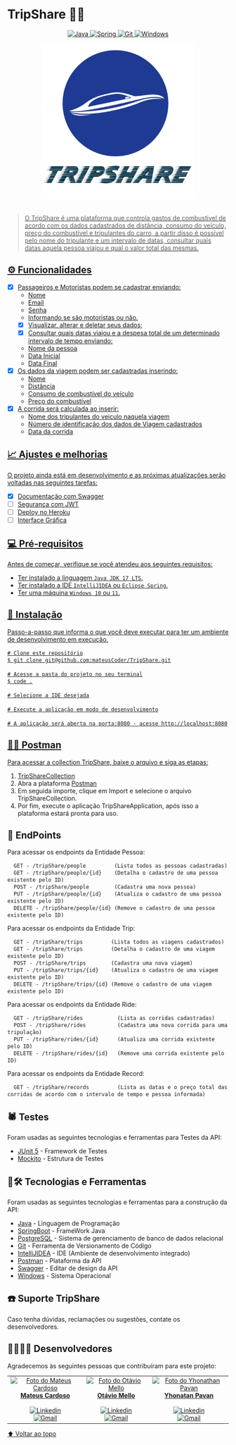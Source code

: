 # TripShare 🚙🌅

<div align="center">
  <a href="https://www.java.com/pt-BR/" target="_blank" rel="noreferrer" rel="noopener">
    <img src="https://img.shields.io/badge/Java-ED8B00?style=for-the-badge&logo=java&logoColor=white" alt="Java"/>
  </a>
  <a href="https://spring.io/" target="_blank" rel="noreferrer" rel="noopener">
    <img src="https://img.shields.io/badge/Spring-6DB33F?style=for-the-badge&logo=spring&logoColor=white" alt="Spring"/>
  </a>
  <a href="https://git-scm.com/" target="_blank" rel="noreferrer" rel="noopener">
    <img src="https://img.shields.io/badge/Git-E34F26?style=for-the-badge&logo=git&logoColor=white" alt="Git"/>
  </a>
  <a href="https://www.microsoft.com/pt-br/windows/?r=1" target="_blank" rel="noreferrer" rel="noopener">
  <img src="https://img.shields.io/badge/Windows-017AD7?style=for-the-badge&logo=windows&logoColor=white" alt="Windows"/>
</div></br>

<div align="center">
  <img src="TripShareLogo.jpg" alt="TripShare" height="350px">
</div></br>

> O TripShare é uma plataforma que controla gastos de combustivel de acordo com os dados cadastrados de distância, consumo do veiculo, preço do combustível e tripulantes do carro, a partir disso é possível pelo nome do tripulante e um intervalo de datas, consultar quais datas aquela pessoa viajou e qual o valor total das mesmas.

## ⚙️ Funcionalidades

- [x] Passageiros e Motoristas podem se cadastrar enviando:
  - Nome
  - Email
  - Senha
  - Informando se são motoristas ou não. 
  - [x] Visualizar, alterar e deletar seus dados;
  - [x] Consultar quais datas viajou e a despesa total de um determinado intervalo de tempo enviando:
  - Nome da pessoa 
  - Data Inicial
  - Data Final
- [x] Os dados da viagem podem ser cadastradas inserindo:
  - Nome
  - Distância
  - Consumo de combustível do veículo 
  - Preço do combustível
- [x] A corrida será calculada ao inserir:
  - Nome dos tripulantes do veiculo naquela viagem
  - Número de identificação dos dados de Viagem cadastrados
  - Data da corrida
  

## 📈 Ajustes e melhorias

O projeto ainda está em desenvolvimento e as próximas atualizações serão voltadas nas seguintes tarefas:

- [x] Documentação com Swagger
- [ ] Segurança com JWT
- [ ] Deploy no Heroku
- [ ] Interface Gráfica

## 💻 Pré-requisitos

Antes de começar, verifique se você atendeu aos seguintes requisitos:

* Ter instalado a  linguagem `Java JDK 17 LTS`.
* Ter instalado a IDE `IntelliJIDEA` ou `Eclipse Spring`. 
* Ter uma máquina `Windows 10` ou `11`.

## 🚀 Instalação

Passo-a-passo que informa o que você deve executar para ter um ambiente de desenvolvimento em execução.

```
# Clone este repositório
$ git clone git@github.com:mateusCoder/TripShare.git

# Acesse a pasta do projeto no seu terminal
$ code .

# Selecione a IDE desejada

# Execute a aplicação em modo de desenvolvimento

# A aplicação será aberta na porta:8080 - acesse http://localhost:8080
```

## 🧑‍🚀 Postman

Para acessar a collection TripShare, baixe o arquivo e siga as etapas:
1. [TripShareCollection](https://github.com/mateusCoder/TripShare/blob/master/TripShareCollection.json)
2. Abra a plataforma [Postman](https://www.postman.com/product/what-is-postman/)
3. Em seguida importe, clique em Import e selecione o arquivo TripShareCollection.
4. Por fim, execute o aplicação TripShareApplication, após isso a plataforma estará pronta para uso. 

## 📌 EndPoints
Para acessar os endpoints da Entidade Pessoa:
```
  GET - /tripShare/people         (Lista todos as pessoas cadastradas) 
  GET - /tripShare/people/{id}    (Detalha o cadastro de uma pessoa existente pelo ID)
  POST - /tripShare/people        (Cadastra uma nova pessoa) 
  PUT - /tripShare/people/{id}    (Atualiza o cadastro de uma pessoa existente pelo ID) 
  DELETE - /tripShare/people/{id} (Remove o cadastro de uma pessoa existente pelo ID) 
```
Para acessar os endpoints da Entidade Trip:
```
  GET - /tripShare/trips         (Lista todos as viagens cadastrados) 
  GET - /tripShare/trips         (Detalha o cadastro de uma viagem existente pelo ID)
  POST - /tripShare/trips        (Cadastra uma nova viagem) 
  PUT - /tripShare/trips/{id}    (Atualiza o cadastro de uma viagem existente pelo ID) 
  DELETE - /tripShare/trips/{id} (Remove o cadastro de uma viagem existente pelo ID) 
```
Para acessar os endpoints da Entidade Ride:
```
  GET - /tripShare/rides           (Lista as corridas cadastradas) 
  POST - /tripShare/rides          (Cadastra uma nova corrida para uma tripulação) 
  PUT - /tripShare/rides/{id}      (Atualiza uma corrida existente pelo ID) 
  DELETE - /tripShare/rides/{id}   (Remove uma corrida existente pelo ID) 
```
Para acessar os endpoints da Entidade Record:
```
  GET - /tripShare/records         (Lista as datas e o preço total das corridas de acordo com o intervalo de tempo e pessoa informada) 
```

## 🕷️ Testes
Foram usadas as seguintes tecnologias e ferramentas para Testes da API: 
* [JUnit 5](https://junit.org/junit5/docs/current/user-guide/) - Framework de Testes
* [Mockito](https://site.mockito.org/) - Estrutura de Testes

## 🚧🛠️ Tecnologias e Ferramentas
  
Foram usadas as seguintes tecnologias e ferramentas para a construção da API: 
* [Java](https://www.java.com/pt-BR/) - Linguagem de Programação
* [SpringBoot](https://spring.io/) - FrameWork Java
* [PostgreSQL](https://www.postgresql.org/) - Sistema de gerenciamento de banco de dados relacional
* [Git](https://git-scm.com/) - Ferramenta de Versionamento de Código
* [IntelliJIDEA](https://www.jetbrains.com/pt-br/idea/) - IDE (Ambiente de desenvolvimento integrado)
* [Postman](https://www.postman.com/) - Plataforma da API
* [Swagger](https://swagger.io/tools/swagger-editor/) - Editar de design da API
* [Windows](https://www.microsoft.com/pt-br/windows/?r=1) - Sistema Operacional

## ☎️ Suporte TripShare
  
Caso tenha dúvidas, reclamações ou sugestões, contate os desenvolvedores. 

## 👩‍💻👨‍💻 Desenvolvedores

Agradecemos às seguintes pessoas que contribuíram para este projeto:

<table>
  <tr>
    <td align="center">
      <a href="#">
        <img src="https://avatars.githubusercontent.com/u/76978080?v=4" width="100px;" alt="Foto do Mateus Cardoso"/><br>
        <sub>
          <div align="center">
            <b>Mateus Cardoso</b></br></br>
            <a href="https://www.linkedin.com/in/mateus-cardoso-de-moraes/" target="_blank" rel="noreferrer" rel="noopener">
              <img src="https://img.shields.io/badge/LinkedIn-0077B5?style=for-the-badge&logo=linkedin&logoColor=white" alt="Linkedin"/>
            </a></br>
            <a href="mailto:mateus.moraes0507@gmail.com" target="_blank" rel="noreferrer" rel="noopener">
              <img src="https://img.shields.io/badge/Gmail-D14836?style=for-the-badge&logo=gmail&logoColor=white" alt="Gmail"/></br>
            </a>
          </div>
        </sub>
      </a>
    </td>
    <td align="center">
      <a href="#">
        <img src="https://avatars.githubusercontent.com/u/82002133?v=4" width="100px;" alt="Foto do Otávio Mello"/><br>
        <sub>
          <div align="center">
            <b>Otávio Mello</b></br></br>
            <a href="https://www.linkedin.com/in/ot%C3%A1viomelloalmeida/" target="_blank" rel="noreferrer" rel="noopener">
              <img src="https://img.shields.io/badge/LinkedIn-0077B5?style=for-the-badge&logo=linkedin&logoColor=white" alt="Linkedin"/>
            </a></br>
            <a href="mailto:otaviomellocv@gmail.com" target="_blank" rel="noreferrer" rel="noopener">
              <img src="https://img.shields.io/badge/Gmail-D14836?style=for-the-badge&logo=gmail&logoColor=white" alt="Gmail"/></br>
            </a>
          </div>
        </sub>
      </a>
    </td>
    <td align="center">
      <a href="#">
        <img src="https://avatars.githubusercontent.com/u/51124985?v=4" width="100px;" alt="Foto do Yhonathan Pavan"/><br>
        <sub>
          <div align="center">
            <b>Yhonatan Pavan</b></br></br>
            <a href="https://www.linkedin.com/in/yhonathan-pavan/" target="_blank" rel="noreferrer" rel="noopener">
              <img src="https://img.shields.io/badge/LinkedIn-0077B5?style=for-the-badge&logo=linkedin&logoColor=white" alt="Linkedin"/>
            </a></br>
            <a href="mailto:yhonathannpavan@gmail.com" target="_blank" rel="noreferrer" rel="noopener">
              <img src="https://img.shields.io/badge/Gmail-D14836?style=for-the-badge&logo=gmail&logoColor=white" alt="Gmail"/></br>
            </a>
          </div>
        </sub>
      </a>
    </td>
  </tr>
</table>

[⬆ Voltar ao topo](#BicoOn)<br>



